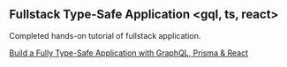 ## Fullstack Type-Safe Application <gql, ts, react>

Completed hands-on tutorial of fullstack application.

[Build a Fully Type-Safe Application with GraphQL, Prisma & React](https://www.prisma.io/blog/series/e2e-typesafety-graphql-react-yiw81oBkun)

